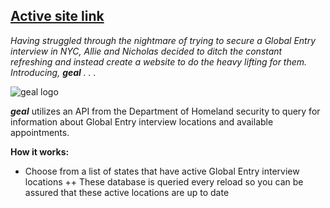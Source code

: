 ## [Active site link](http://www.nicholasnip.com/phase-1-project-soldau-nip/)

_Having struggled through the nightmare of trying to secure a Global Entry interview in NYC, Allie and Nicholas decided to ditch the constant refreshing and instead create a website to do the heavy lifting for them. Introducing, **geal** . . ._

![geal logo](http://www.nicholasnip.com/phase-1-project-soldau-nip/assets/geal-logo-new.png)

**_geal_** utilizes an API from the Department of Homeland security to query for information about Global Entry interview locations and available appointments. 

**How it works:**
+ Choose from a list of states that have active Global Entry interview locations
++ These database is queried every reload so you can be assured that these active locations are up to date





